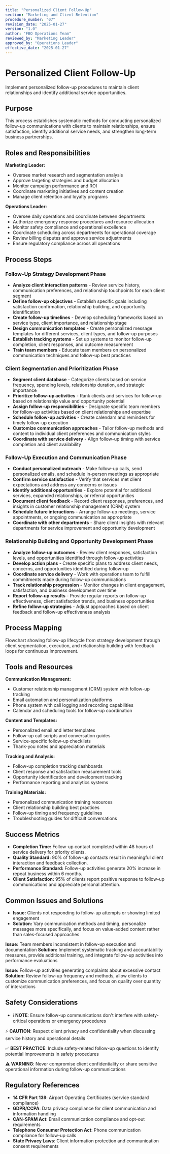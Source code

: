 ```yaml
---
title: "Personalized Client Follow-Up"
section: "Marketing and Client Retention"
procedure_number: "07"
revision_date: "2025-01-27"
version: "1.0"
author: "FBO Operations Team"
reviewed_by: "Marketing Leader"
approved_by: "Operations Leader"
effective_date: "2025-01-27"
---
```


# Personalized Client Follow-Up

Implement personalized follow-up procedures to maintain client relationships and identify additional service opportunities.

## Purpose

This process establishes systematic methods for conducting personalized follow-up communications with clients to maintain relationships, ensure satisfaction, identify additional service needs, and strengthen long-term business partnerships.

## Roles and Responsibilities

**Marketing Leader:**

- Oversee market research and segmentation analysis
- Approve targeting strategies and budget allocation
- Monitor campaign performance and ROI
- Coordinate marketing initiatives and content creation
- Manage client retention and loyalty programs

**Operations Leader:**

- Oversee daily operations and coordinate between departments
- Authorize emergency response procedures and resource allocation
- Monitor safety compliance and operational excellence
- Coordinate scheduling across departments for operational coverage
- Review billing disputes and approve service adjustments
- Ensure regulatory compliance across all operations
## Process Steps

### Follow-Up Strategy Development Phase

- **Analyze client interaction patterns** - Review service history, communication preferences, and relationship touchpoints for each client segment
- **Define follow-up objectives** - Establish specific goals including satisfaction confirmation, relationship building, and opportunity identification
- **Create follow-up timelines** - Develop scheduling frameworks based on service type, client importance, and relationship stage
- **Design communication templates** - Create personalized message templates for different services, client types, and follow-up purposes
- **Establish tracking systems** - Set up systems to monitor follow-up completion, client responses, and outcome measurement
- **Train team members** - Educate team members on personalized communication techniques and follow-up best practices

### Client Segmentation and Prioritization Phase

- **Segment client database** - Categorize clients based on service frequency, spending levels, relationship duration, and strategic importance
- **Prioritize follow-up activities** - Rank clients and services for follow-up based on relationship value and opportunity potential
- **Assign follow-up responsibilities** - Designate specific team members for follow-up activities based on client relationships and expertise
- **Schedule follow-up activities** - Create calendars and reminders for timely follow-up execution
- **Customize communication approaches** - Tailor follow-up methods and content to individual client preferences and communication styles
- **Coordinate with service delivery** - Align follow-up timing with service completion and client availability

### Follow-Up Execution and Communication Phase

- **Conduct personalized outreach** - Make follow-up calls, send personalized emails, and schedule in-person meetings as appropriate
- **Confirm service satisfaction** - Verify that services met client expectations and address any concerns or issues
- **Identify additional opportunities** - Explore potential for additional services, expanded relationships, or referral opportunities
- **Document client feedback** - Record client responses, preferences, and insights in customer relationship management (CRM) system
- **Schedule future interactions** - Arrange follow-up meetings, service appointments, or ongoing communication as appropriate
- **Coordinate with other departments** - Share client insights with relevant departments for service improvement and opportunity development

### Relationship Building and Opportunity Development Phase

- **Analyze follow-up outcomes** - Review client responses, satisfaction levels, and opportunities identified through follow-up activities
- **Develop action plans** - Create specific plans to address client needs, concerns, and opportunities identified during follow-up
- **Coordinate service delivery** - Work with operations team to fulfill commitments made during follow-up communications
- **Track relationship progression** - Monitor changes in client engagement, satisfaction, and business development over time
- **Report follow-up results** - Provide regular reports on follow-up effectiveness, client satisfaction trends, and business opportunities
- **Refine follow-up strategies** - Adjust approaches based on client feedback and follow-up effectiveness analysis

## Process Mapping

Flowchart showing follow-up lifecycle from strategy development through client segmentation, execution, and relationship building with feedback loops for continuous improvement.

## Tools and Resources

**Communication Management:**

- Customer relationship management (CRM) system with follow-up tracking
- Email automation and personalization platforms
- Phone system with call logging and recording capabilities
- Calendar and scheduling tools for follow-up coordination

**Content and Templates:**

- Personalized email and letter templates
- Follow-up call scripts and conversation guides
- Service-specific follow-up checklists
- Thank-you notes and appreciation materials

**Tracking and Analysis:**

- Follow-up completion tracking dashboards
- Client response and satisfaction measurement tools
- Opportunity identification and development tracking
- Performance reporting and analytics systems

**Training Materials:**

- Personalized communication training resources
- Client relationship building best practices
- Follow-up timing and frequency guidelines
- Troubleshooting guides for difficult conversations

## Success Metrics

- **Completion Time:** Follow-up contact completed within 48 hours of service delivery for priority clients.
- **Quality Standard:** 90% of follow-up contacts result in meaningful client interaction and feedback collection.
- **Performance Standard:** Follow-up activities generate 20% increase in repeat business within 6 months.
- **Client Satisfaction:** 95% of clients report positive response to follow-up communications and appreciate personal attention.


## Common Issues and Solutions

- **Issue:** Clients not responding to follow-up attempts or showing limited engagement
- **Solution:** Vary communication methods and timing, personalize messages more specifically, and focus on value-added content rather than sales-focused approaches






**Issue:** Team members inconsistent in follow-up execution and documentation
**Solution:** Implement systematic tracking and accountability measures, provide additional training, and integrate follow-up activities into performance evaluations

**Issue:** Follow-up activities generating complaints about excessive contact
**Solution:** Review follow-up frequency and methods, allow clients to customize communication preferences, and focus on quality over quantity of interactions

## Safety Considerations

- ℹ️ **NOTE**: Ensure follow-up communications don't interfere with safety-critical operations or emergency procedures



⚡ **CAUTION**: Respect client privacy and confidentiality when discussing service history and operational details

✅ **BEST PRACTICE**: Include safety-related follow-up questions to identify potential improvements in safety procedures

⚠️ **WARNING**: Never compromise client confidentiality or share sensitive operational information during follow-up communications

## Regulatory References

- **14 CFR Part 139**: Airport Operating Certificates (service standard compliance)
- **GDPR/CCPA**: Data privacy compliance for client communication and information handling
- **CAN-SPAM Act**: Email communication compliance and opt-out requirements
- **Telephone Consumer Protection Act**: Phone communication compliance for follow-up calls
- **State Privacy Laws**: Client information protection and communication consent requirements
